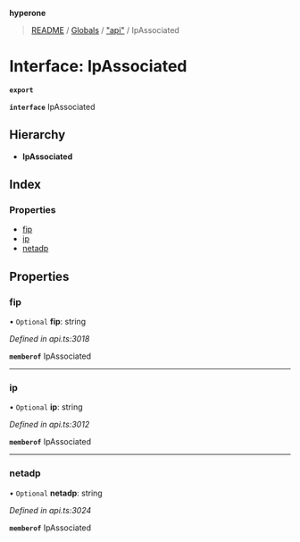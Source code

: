 **hyperone**

> [README](../README.md) / [Globals](../globals.md) / ["api"](../modules/_api_.md) / IpAssociated

# Interface: IpAssociated

**`export`** 

**`interface`** IpAssociated

## Hierarchy

* **IpAssociated**

## Index

### Properties

* [fip](_api_.ipassociated.md#fip)
* [ip](_api_.ipassociated.md#ip)
* [netadp](_api_.ipassociated.md#netadp)

## Properties

### fip

• `Optional` **fip**: string

*Defined in api.ts:3018*

**`memberof`** IpAssociated

___

### ip

• `Optional` **ip**: string

*Defined in api.ts:3012*

**`memberof`** IpAssociated

___

### netadp

• `Optional` **netadp**: string

*Defined in api.ts:3024*

**`memberof`** IpAssociated
